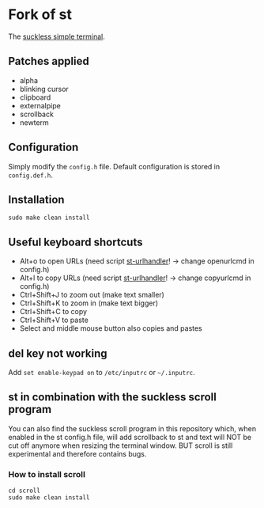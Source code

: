 # Fork of st

The [suckless simple terminal](https://st.suckless.org/). 

## Patches applied

+ alpha
+ blinking cursor
+ clipboard 
+ externalpipe
+ scrollback 
+ newterm

## Configuration

Simply modify the `config.h` file. 
Default configuration is stored in `config.def.h`.

## Installation

```
sudo make clean install
```

## Useful keyboard shortcuts

+ Alt+o to open URLs (need script [st-urlhandler](https://github.com/flolesko/scripts/blob/master/st-urlhandler)! -> change openurlcmd in config.h)
+ Alt+l to copy URLs (need script [st-urlhandler](https://github.com/flolesko/scripts/blob/master/st-urlhandler)! -> change copyurlcmd in config.h)
+ Ctrl+Shift+J to zoom out (make text smaller)
+ Ctrl+Shift+K to zoom in (make text bigger)
+ Ctrl+Shift+C to copy
+ Ctrl+Shift+V to paste
+ Select and middle mouse button also copies and pastes

## del key not working
Add `set enable-keypad on` to `/etc/inputrc` or `~/.inputrc`.

## st in combination with the suckless scroll program

You can also find the suckless scroll program in this repository which,
when enabled in the st config.h file, will add scrollback to st and text 
will NOT be cut off anymore when resizing the terminal window. BUT scroll 
is still experimental and therefore contains bugs.

### How to install scroll

```
cd scroll
sudo make clean install
```

